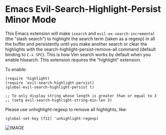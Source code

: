 Emacs Evil-Search-Highlight-Persist Minor Mode
==============================================

This Emacs extension will make `isearch` and `evil-ex-search-incremental` (the "slash
search") to highlight the search term (taken as a regexp) in all the buffer and
persistently until you make another search or clear the highlights with the
search-highlight-persist-remove-all command (default binding to `C-x SPC`). This
is how Vim search works by default when you enable hlsearch. This extension requires the 
"highlight" extension.

To enable:

    (require 'highlight)
    (require 'evil-search-highlight-persist)
    (global-evil-search-highlight-persist t)
    
    ;; To only display string whose length is greater than or equal to 3
    ;; (setq evil-search-highlight-string-min-len 3)
    

Please use unhighlight-regexp to remove all highlights, like:
    
    (global-set-key [f12] 'unhighlight-regexp)
    

![IMAGE](http://i.imgur.com/Rky7Gj0.png)
